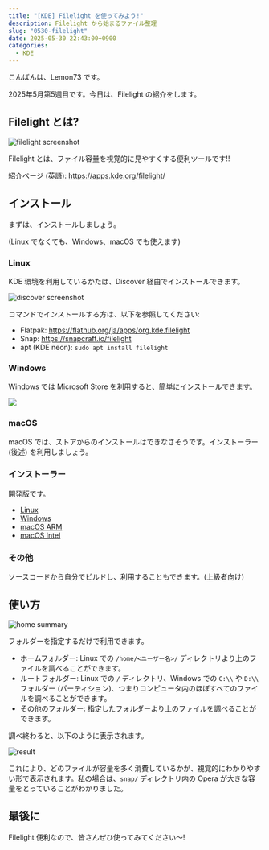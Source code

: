 ```yaml
---
title: "[KDE] Filelight を使ってみよう!"
description: Filelight から始まるファイル整理
slug: "0530-filelight"
date: 2025-05-30 22:43:00+0900
categories:
  - KDE
---
```


こんばんは、Lemon73 です。

2025年5月第5週目です。今日は、Filelight の紹介をします。

## Filelight とは?

![filelight screenshot](/images/kde/20250530-kde-filelight-01.ja.png)

Filelight とは、ファイル容量を視覚的に見やすくする便利ツールです!!

紹介ページ (英語): <https://apps.kde.org/filelight/>

## インストール

まずは、インストールしましょう。

(Linux でなくても、Windows、macOS でも使えます)

### Linux

KDE 環境を利用しているかたは、Discover 経由でインストールできます。

![discover screenshot](/images/kde/20250530-kde-filelight-02.ja.png)

コマンドでインストールする方は、以下を参照してください:

- Flatpak: <https://flathub.org/ja/apps/org.kde.filelight>
- Snap: <https://snapcraft.io/filelight>
- apt (KDE neon): `sudo apt install filelight`

### Windows

Windows では Microsoft Store を利用すると、簡単にインストールできます。

[![](https://get.microsoft.com/images/ja%20light.svg)](https://apps.microsoft.com/detail/9pfxcd722m2c?referrer=appbadge&mode=direct)

### macOS

macOS では、ストアからのインストールはできなさそうです。インストーラー (後述) を利用しましょう。

### インストーラー

開発版です。

- [Linux](https://cdn.kde.org/ci-builds/utilities/filelight/master/linux/)
- [Windows](https://cdn.kde.org/ci-builds/utilities/filelight/master/windows/)
- [macOS ARM](https://cdn.kde.org/ci-builds/utilities/filelight/master/macos-arm64/)
- [macOS Intel](https://cdn.kde.org/ci-builds/utilities/filelight/master/macos-x86_64/)

### その他

ソースコードから自分でビルドし、利用することもできます。(上級者向け)

## 使い方

![home summary](/images/kde/20250530-kde-filelight-03.ja.png)

フォルダーを指定するだけで利用できます。

- ホームフォルダー: Linux での `/home/<ユーザー名>/` ディレクトリより上のファイルを調べることができます。
- ルートフォルダー: Linux での `/` ディレクトリ、Windows での `C:\\` や `D:\\` フォルダー (パーティション)、つまりコンピュータ内のほぼすべてのファイルを調べることができます。
- その他のフォルダー: 指定したフォルダーより上のファイルを調べることができます。

調べ終わると、以下のように表示されます。

![result](/images/kde/20250530-kde-filelight-01.ja.png)

これにより、どのファイルが容量を多く消費しているかが、視覚的にわかりやすい形で表示されます。私の場合は、`snap/` ディレクトリ内の Opera が大きな容量をとっていることがわかりました。

## 最後に

Filelight 便利なので、皆さんぜひ使ってみてください〜!
